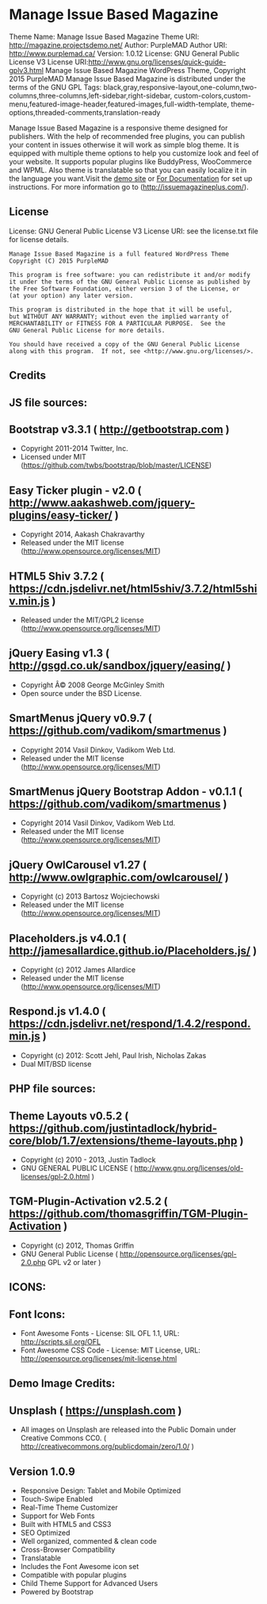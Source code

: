 # Manage Issue Based Magazine

Theme Name: Manage Issue Based Magazine
Theme URI: http://magazine.projectsdemo.net/
Author: PurpleMAD
Author URI: http://www.purplemad.ca/
Version: 1.0.12
License: GNU General Public License V3
License URI:http://www.gnu.org/licenses/quick-guide-gplv3.html
Manage Issue Based Magazine WordPress Theme, Copyright 2015 PurpleMAD
Manage Issue Based Magazine is distributed under the terms of the GNU GPL
Tags: black,gray,responsive-layout,one-column,two-columns,three-columns,left-sidebar,right-sidebar,
      custom-colors,custom-menu,featured-image-header,featured-images,full-width-template,
      theme-options,threaded-comments,translation-ready

Manage Issue Based Magazine is a responsive theme designed for publishers. With the help of recommended free plugins, you can publish your content in issues otherwise it will work as simple blog theme. It is equipped with multiple theme options to help you customize look and feel of your website. It supports popular plugins like BuddyPress, WooCommerce and WPML. Also theme is translatable so that you can easily localize it in the language you want.Visit the [demo site](http://magazine.projectsdemo.net/) or [For Documentation](http://magazine.projectsdemo.net/Documentation/documentation.html) for set up instructions. For more information go to (http://issuemagazineplus.com/).

## License 

License: GNU General Public License V3
License URI: see the license.txt file for license details.

	Manage Issue Based Magazine is a full featured WordPress Theme
    Copyright (C) 2015 PurpleMAD

    This program is free software: you can redistribute it and/or modify
    it under the terms of the GNU General Public License as published by
    the Free Software Foundation, either version 3 of the License, or
    (at your option) any later version.

    This program is distributed in the hope that it will be useful,
    but WITHOUT ANY WARRANTY; without even the implied warranty of
    MERCHANTABILITY or FITNESS FOR A PARTICULAR PURPOSE.  See the
    GNU General Public License for more details.

    You should have received a copy of the GNU General Public License
    along with this program.  If not, see <http://www.gnu.org/licenses/>.
    

## Credits

JS file sources:
----------------

Bootstrap v3.3.1 ( http://getbootstrap.com )
----------------
 - Copyright 2011-2014 Twitter, Inc.
 - Licensed under MIT (https://github.com/twbs/bootstrap/blob/master/LICENSE)
 
 Easy Ticker plugin - v2.0 ( http://www.aakashweb.com/jquery-plugins/easy-ticker/ )
-----------------------
 - Copyright 2014, Aakash Chakravarthy
 - Released under the MIT license (http://www.opensource.org/licenses/MIT)
 
 HTML5 Shiv 3.7.2 ( https://cdn.jsdelivr.net/html5shiv/3.7.2/html5shiv.min.js )
-----------------------
 - Released under the MIT/GPL2 license (http://www.opensource.org/licenses/MIT)
 
jQuery Easing v1.3 ( http://gsgd.co.uk/sandbox/jquery/easing/ )
------------------
 - Copyright Â© 2008 George McGinley Smith
 - Open source under the BSD License. 

SmartMenus jQuery v0.9.7 ( https://github.com/vadikom/smartmenus )
------------------------
 - Copyright 2014 Vasil Dinkov, Vadikom Web Ltd.
 - Released under the MIT license (http://www.opensource.org/licenses/MIT)

SmartMenus jQuery Bootstrap Addon - v0.1.1 ( https://github.com/vadikom/smartmenus )
------------------------------------------
 - Copyright 2014 Vasil Dinkov, Vadikom Web Ltd.
 - Released under the MIT license (http://www.opensource.org/licenses/MIT)
 
jQuery OwlCarousel v1.27 ( http://www.owlgraphic.com/owlcarousel/ )
-----------------------
 - Copyright (c) 2013 Bartosz Wojciechowski
 - Released under the MIT license (http://www.opensource.org/licenses/MIT)
 
Placeholders.js v4.0.1 ( http://jamesallardice.github.io/Placeholders.js/ )
----------------------
 - Copyright (c) 2012 James Allardice
 - Released under the MIT license (http://www.opensource.org/licenses/MIT)
 
Respond.js v1.4.0 ( https://cdn.jsdelivr.net/respond/1.4.2/respond.min.js )
-----------------------
- Copyright (c) 2012: Scott Jehl, Paul Irish, Nicholas Zakas
- Dual MIT/BSD license


PHP file sources:
----------------

Theme Layouts v0.5.2 ( https://github.com/justintadlock/hybrid-core/blob/1.7/extensions/theme-layouts.php )
---------------------
- Copyright (c) 2010 - 2013, Justin Tadlock
- GNU GENERAL PUBLIC LICENSE ( http://www.gnu.org/licenses/old-licenses/gpl-2.0.html )

TGM-Plugin-Activation v2.5.2 ( https://github.com/thomasgriffin/TGM-Plugin-Activation )
----------------------------
- Copyright (c) 2012, Thomas Griffin
- GNU General Public License ( http://opensource.org/licenses/gpl-2.0.php GPL v2 or later )


ICONS:
----------
Font Icons:
------------
 - Font Awesome Fonts - License: SIL OFL 1.1, URL: http://scripts.sil.org/OFL
 - Font Awesome CSS Code - License: MIT License, URL: http://opensource.org/licenses/mit-license.html


Demo Image Credits:
-------------------
 Unsplash ( https://unsplash.com )
 --------
 - All images on Unsplash are released into the Public Domain under Creative Commons CC0. ( http://creativecommons.org/publicdomain/zero/1.0/ )

Version 1.0.9
---
* Responsive Design: Tablet and Mobile Optimized
* Touch-Swipe Enabled
* Real-Time Theme Customizer
* Support for Web Fonts
* Built with HTML5 and CSS3
* SEO Optimized
* Well organized, commented & clean code
* Cross-Browser Compatibility
* Translatable
* Includes the Font Awesome icon set
* Compatible with popular plugins
* Child Theme Support for Advanced Users
* Powered by Bootstrap